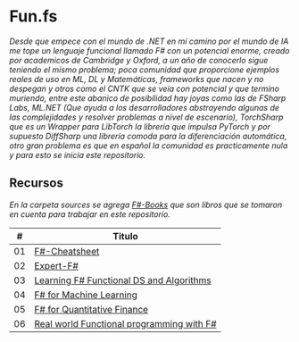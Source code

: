 # Fun.fs

_Desde que empece con el mundo de .NET en mí camino por el mundo de IA me tope un lenguaje funcional llamado F# con un potencial enorme, creado por academicos de Cambridge y Oxford, a un año de conocerlo sigue teniendo el mismo problema; poca comunidad que proporcione ejemplos reales de uso en ML, DL y Matemáticas, frameworks que nacen y no despegan y otros como el CNTK que se veía con potencial y que termino muriendo, entre este abanico de posibilidad hay joyas como las de FSharp Labs, ML.NET (Que ayuda a los desarrolladores abstrayendo algunas de las complejidades y resolver problemas a nivel de escenario), TorchSharp que es un Wrapper para LibTorch la librería que impulsa PyTorch y por supuesto DiffSharp una librería comoda para la diferenciación automática, otro gran problema es que en español la comunidad es practicamente nula y para esto se inicia este repositorio._

## Recursos  

_En la carpeta sources se agrega [F#-Books]() que son libros que se tomaron en cuenta para trabajar en este repositorio._

| # | Titulo |
|---| ----------------------------- |
|01|[F#-Cheatsheet](https://leetcode.com/problems/two-sum/) 
|02|[Expert-F#](https://leetcode.com/problems/add-two-numbers/) 
|03|[Learning F# Functional DS and Algorithms](https://leetcode.com/problems/longest-substring-without-repeating-characters/) 
|04|[F# for Machine Learning](https://leetcode.com/problems/two-sum/) 
|05|[F# for Quantitative Finance](https://leetcode.com/problems/two-sum/) 
|06|[Real world Functional programming with F#](https://leetcode.com/problems/two-sum/) 

